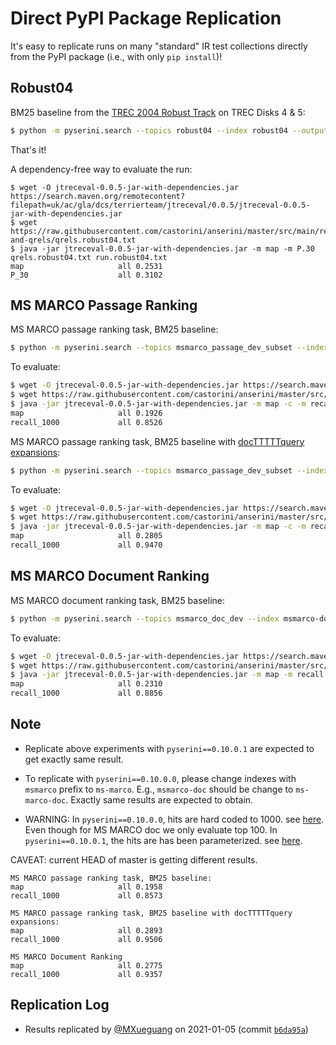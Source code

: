 # Direct PyPI Package Replication

It's easy to replicate runs on many "standard" IR test collections directly from the PyPI package (i.e., with only `pip install`)!

## Robust04

BM25 baseline from the [TREC 2004 Robust Track](https://github.com/castorini/anserini/blob/master/docs/regressions-robust04.md) on TREC Disks 4 &amp; 5: 

```bash
$ python -m pyserini.search --topics robust04 --index robust04 --output run.robust04.txt --bm25
```

That's it!

A dependency-free way to evaluate the run:

```
$ wget -O jtreceval-0.0.5-jar-with-dependencies.jar https://search.maven.org/remotecontent?filepath=uk/ac/gla/dcs/terrierteam/jtreceval/0.0.5/jtreceval-0.0.5-jar-with-dependencies.jar
$ wget https://raw.githubusercontent.com/castorini/anserini/master/src/main/resources/topics-and-qrels/qrels.robust04.txt
$ java -jar jtreceval-0.0.5-jar-with-dependencies.jar -m map -m P.30 qrels.robust04.txt run.robust04.txt
map                   	all	0.2531
P_30                  	all	0.3102
```

## MS MARCO Passage Ranking

MS MARCO passage ranking task, BM25 baseline:

```bash
$ python -m pyserini.search --topics msmarco_passage_dev_subset --index msmarco-passage --output run.msmarco-passage.txt --bm25
```

To evaluate:

```bash
$ wget -O jtreceval-0.0.5-jar-with-dependencies.jar https://search.maven.org/remotecontent?filepath=uk/ac/gla/dcs/terrierteam/jtreceval/0.0.5/jtreceval-0.0.5-jar-with-dependencies.jar
$ wget https://raw.githubusercontent.com/castorini/anserini/master/src/main/resources/topics-and-qrels/qrels.msmarco-passage.dev-subset.txt
$ java -jar jtreceval-0.0.5-jar-with-dependencies.jar -m map -c -m recall.1000 -c qrels.msmarco-passage.dev-subset.txt run.msmarco-passage.txt
map                   	all	0.1926
recall_1000           	all	0.8526
```

MS MARCO passage ranking task, BM25 baseline with [docTTTTTquery expansions](http://doc2query.ai/):

```bash
$ python -m pyserini.search --topics msmarco_passage_dev_subset --index msmarco-passage-expanded --output run.msmarco-passage.expanded.txt --bm25
```

To evaluate:

```bash
$ wget -O jtreceval-0.0.5-jar-with-dependencies.jar https://search.maven.org/remotecontent?filepath=uk/ac/gla/dcs/terrierteam/jtreceval/0.0.5/jtreceval-0.0.5-jar-with-dependencies.jar
$ wget https://raw.githubusercontent.com/castorini/anserini/master/src/main/resources/topics-and-qrels/qrels.msmarco-passage.dev-subset.txt
$ java -jar jtreceval-0.0.5-jar-with-dependencies.jar -m map -c -m recall.1000 -c qrels.msmarco-passage.dev-subset.txt run.msmarco-passage.expanded.txt
map                   	all	0.2805
recall_1000           	all	0.9470
```


## MS MARCO Document Ranking

MS MARCO document ranking task, BM25 baseline:

```bash
$ python -m pyserini.search --topics msmarco_doc_dev --index msmarco-doc --output run.msmarco-doc.txt --bm25
```

To evaluate:

```bash
$ wget -O jtreceval-0.0.5-jar-with-dependencies.jar https://search.maven.org/remotecontent?filepath=uk/ac/gla/dcs/terrierteam/jtreceval/0.0.5/jtreceval-0.0.5-jar-with-dependencies.jar
$ wget https://raw.githubusercontent.com/castorini/anserini/master/src/main/resources/topics-and-qrels/qrels.msmarco-doc.dev.txt
$ java -jar jtreceval-0.0.5-jar-with-dependencies.jar -m map -m recall.1000 qrels.msmarco-doc.dev.txt run.msmarco-doc.txt
map                   	all	0.2310
recall_1000           	all	0.8856
```

## Note
- Replicate above experiments with `pyserini==0.10.0.1` are expected to get exactly same result.
- To replicate with `pyserini==0.10.0.0`, please change indexes with `msmarco` prefix to `ms-marco`. 
  E.g., `msmarco-doc` should be change to  `ms-marco-doc`. Exactly same results are expected to obtain.
  
- WARNING: In `pyserini==0.10.0.0`, hits are hard coded to 1000. see [here](https://github.com/castorini/pyserini/blob/pyserini-0.10.0.0/pyserini/search/__main__.py#L110).
  Even though for MS MARCO doc we only evaluate top 100.
  In `pyserini==0.10.0.1`, the hits are has been parameterized. see [here](https://github.com/castorini/pyserini/blob/pyserini-0.10.0.1/pyserini/search/__main__.py#L112).
  
CAVEAT: current HEAD of master is getting different results.
```
MS MARCO passage ranking task, BM25 baseline:
map                   	all	0.1958
recall_1000           	all	0.8573

MS MARCO passage ranking task, BM25 baseline with docTTTTTquery expansions:
map                   	all	0.2893
recall_1000           	all	0.9506

MS MARCO Document Ranking
map                   	all	0.2775
recall_1000           	all	0.9357
```

## Replication Log

+ Results replicated by [@MXueguang](https://github.com/MXueguang) on 2021-01-05 (commit [`b6da95a`](https://github.com/castorini/pyserini/commit/b6da95aaf81ebb26d51be5c7f2cf68b44361307b))

 
